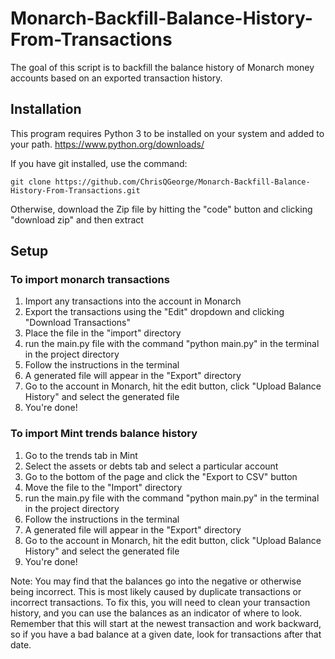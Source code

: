 # Monarch-Backfill-Balance-History-From-Transactions
The goal of this script is to backfill the balance history of Monarch money accounts based on an exported transaction history.

## Installation
This program requires Python 3 to be installed on your system and added to your path. https://www.python.org/downloads/

If you have git installed, use the command:

`git clone https://github.com/ChrisQGeorge/Monarch-Backfill-Balance-History-From-Transactions.git`


Otherwise, download the Zip file by hitting the "code" button and clicking "download zip" and then extract

## Setup
### To import monarch transactions
1. Import any transactions into the account in Monarch
2. Export the transactions using the "Edit" dropdown and clicking "Download Transactions"
3. Place the file in the "import" directory
4. run the main.py file with the command "python main.py" in the terminal in the project directory
5. Follow the instructions in the terminal
6. A generated file will appear in the "Export" directory
7. Go to the account in Monarch, hit the edit button, click "Upload Balance History" and select the generated file 
8. You're done!

### To import Mint trends balance history
1. Go to the trends tab in Mint
2. Select the assets or debts tab and select a particular account
3. Go to the bottom of the page and click the "Export to CSV" button
4. Move the file to the "Import" directory
5. run the main.py file with the command "python main.py" in the terminal in the project directory
6. Follow the instructions in the terminal
7. A generated file will appear in the "Export" directory
8. Go to the account in Monarch, hit the edit button, click "Upload Balance History" and select the generated file 
9. You're done!

Note: You may find that the balances go into the negative or otherwise being incorrect. This is most likely
caused by duplicate transactions or incorrect transactions. To fix this, you will need to clean your transaction history, and you can use the balances
as an indicator of where to look. Remember that this will start at the newest transaction and work backward, so if you have a bad balance at a given date,
look for transactions after that date.
